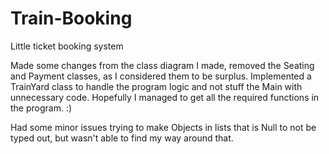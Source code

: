 # Train-Booking
Little ticket booking system

Made some changes from the class diagram I made, removed the Seating and Payment classes, as I considered them to be surplus. Implemented a TrainYard class to handle the program logic and not stuff the Main with unnecessary code. Hopefully I managed to get all the required functions in the program. :)

Had some minor issues trying to make Objects in lists that is Null to not be typed out, but wasn't able to find my way around that.
